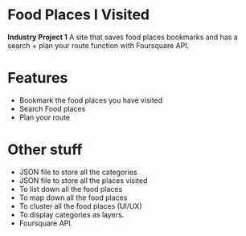 # Food Places I Visited

**Industry Project 1**
A site that saves food places bookmarks and has a search + plan your route function with Foursquare API.

# Features

- Bookmark the food places you have visited
- Search Food places
- Plan your route

# Other stuff

- JSON file to store all the categories
- JSON file to store all the places visited
- To list down all the food places
- To map down all the food places
- To cluster all the food places (UI/UX)
- To display categories as layers.
- Foursquare API.
